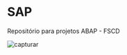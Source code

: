 # SAP
Repositório para projetos ABAP - FSCD


![capturar](https://cloud.githubusercontent.com/assets/12912239/9276297/5499bf0a-4279-11e5-90ae-7810c2aadfd9.PNG)
